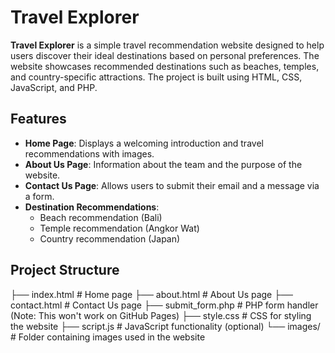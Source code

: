 # Travel Explorer

**Travel Explorer** is a simple travel recommendation website designed to help users discover their ideal destinations based on personal preferences. The website showcases recommended destinations such as beaches, temples, and country-specific attractions. The project is built using HTML, CSS, JavaScript, and PHP.

## Features
- **Home Page**: Displays a welcoming introduction and travel recommendations with images.
- **About Us Page**: Information about the team and the purpose of the website.
- **Contact Us Page**: Allows users to submit their email and a message via a form.
- **Destination Recommendations**:
  - Beach recommendation (Bali)
  - Temple recommendation (Angkor Wat)
  - Country recommendation (Japan)

## Project Structure
├── index.html # Home page ├── about.html # About Us page ├── contact.html # Contact Us page ├── submit_form.php # PHP form handler (Note: This won't work on GitHub Pages) ├── style.css # CSS for styling the website ├── script.js # JavaScript functionality (optional) └── images/ # Folder containing images used in the website
